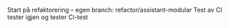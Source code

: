 Start på refaktorering – egen branch: refactor/assistant-modular
Test av CI
tester igjen
og tester
Ci-test
